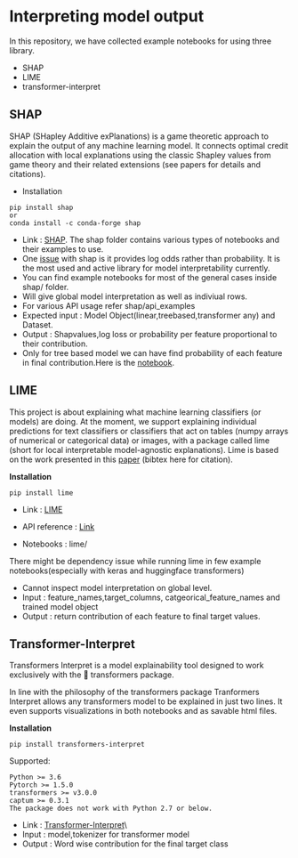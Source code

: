 # Interpreting model output 
In this repository, we have collected example notebooks for using three library.

* SHAP
* LIME
* transformer-interpret

## SHAP
SHAP (SHapley Additive exPlanations) is a game theoretic approach to explain the output of any machine learning model. It connects optimal credit allocation with local explanations using the classic Shapley values from game theory and their related extensions (see papers for details and citations).
* Installation 

```
pip install shap
or
conda install -c conda-forge shap
```

* Link : [SHAP](https://github.com/slundberg/shap).
The shap folder contains various types of notebooks and their examples to use. 
* One [issue](https://github.com/slundberg/shap/issues/963) with shap is it provides log odds rather than probability. It is the most used and active library for model interpretability currently. 
* You can find example notebooks for most of the general cases inside shap/ folder. 
* Will give global model interpretation as well as indiviual rows.
* For various API usage refer shap/api_examples
* Expected input : Model Object(linear,treebased,transformer any) and Dataset.
* Output : Shapvalues,log loss or probability per feature proportional to their contribution.
* Only for tree based model we can have find probability of each feature in final contribution.Here is the [notebook](https://github.com/parthplc/Model-Interpret/blob/master/shap/tabular_examples/tree_based_models/LightGBM%20SHAP%20probability.ipynb).

## LIME
This project is about explaining what machine learning classifiers (or models) are doing. At the moment, we support explaining individual predictions for text classifiers or classifiers that act on tables (numpy arrays of numerical or categorical data) or images, with a package called lime (short for local interpretable model-agnostic explanations). Lime is based on the work presented in this [paper](https://arxiv.org/abs/1602.04938) (bibtex here for citation).

<b>Installation</b>

```
pip install lime
```
* Link : [LIME](https://github.com/marcotcr/lime)

* API reference : [Link](https://lime-ml.readthedocs.io/en/latest/)

* Notebooks : lime/

There might be dependency issue while running lime in few example notebooks(especially with keras and huggingface transformers)
* Cannot inspect model interpretation on global level.
* Input : feature_names,target_columns, catgeorical_feature_names and trained model object
* Output :  return contribution of each feature to final target values.

## Transformer-Interpret
Transformers Interpret is a model explainability tool designed to work exclusively with the 🤗 transformers package.

In line with the philosophy of the transformers package Tranformers Interpret allows any transformers model to be explained in just two lines. It even supports visualizations in both notebooks and as savable html files.

<b>Installation</b>

```
pip install transformers-interpret
```
Supported:
```
Python >= 3.6
Pytorch >= 1.5.0
transformers >= v3.0.0
captum >= 0.3.1
The package does not work with Python 2.7 or below.
```
* Link : [Transformer-Interpret](https://github.com/cdpierse/transformers-interpret)\
* Input : model,tokenizer for transformer model
* Output : Word wise contribution for the final target class


